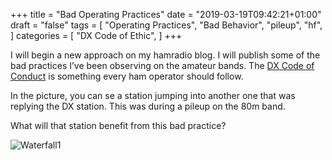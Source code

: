 +++
title = "Bad Operating Practices"
date = "2019-03-19T09:42:21+01:00"
draft = "false"
tags = [
    "Operating Practices",
    "Bad Behavior",
    "pileup",
    "hf",
]
categories = [
    "DX Code of Ethic",
]
+++

I will begin a new approach on my hamradio blog. I will publish some of the bad practices I’ve been observing on the amateur bands. The [DX Code of Conduct](https://www.m0oxo.com/dxcode-of-conduct.html) is something every ham operator should follow.

In the picture, you can se a station jumping into another one that was replying the DX station. This was during a pileup on the 80m band.

What will that station benefit from this bad practice?

![Waterfall1](/images/waterfall1.jpg)
